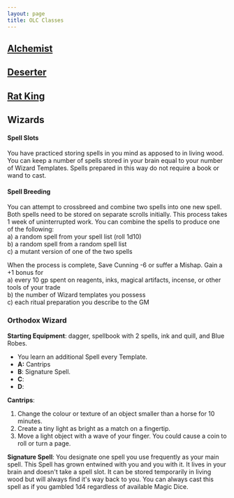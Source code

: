 ```yaml
---
layout: page
title: OLC Classes
---
```

## [Alchemist](https://heringtonpress.github.io/systems/olc_classes/alchemist/)

## [Deserter](https://heringtonpress.github.io/systems/olc_classes/deserter/)

## [Rat King](https://heringtonpress.github.io/systems/olc_classes/rat-king/)

## Wizards  
#### Spell Slots
You have practiced storing spells in you mind as apposed to in living wood. You can keep a number of spells stored in your brain equal to your number of Wizard Templates. Spells prepared in this way do not require a book or wand to cast.

#### Spell Breeding  
You can attempt to crossbreed and combine two spells into one new spell. Both spells need to be stored on separate scrolls initially. This process takes 1 week of uninterrupted work. You can combine the spells to produce one of the following:  
a) a random spell from your spell list (roll 1d10)  
b) a random spell from a random spell list  
c) a mutant version of one of the two spells  
  
When the process is complete, Save Cunning -6 or suffer a Mishap. Gain a +1 bonus for  
a) every 10 gp spent on reagents, inks, magical artifacts, incense, or other tools of your trade  
b) the number of Wizard templates you possess  
c) each ritual preparation you describe to the GM 

### Orthodox Wizard
**Starting Equipment**: dagger, spellbook with 2 spells, ink and quill, and Blue Robes.
- You learn an additional Spell every Template.
- **A:** Cantrips
- **B**: Signature Spell.
- **C**:
- **D**:

**Cantrips**:
1. Change the colour or texture of an object smaller than a horse for 10 minutes.
2. Create a tiny light as bright as a match on a fingertip.
3. Move a light object with a wave of your finger. You could cause a coin to roll or turn a page.

**Signature Spell**: You designate one spell you use frequently as your main spell. This Spell has grown entwined with you and you with it. It lives in your brain and doesn't take a spell slot. It can be stored temporarily in living wood but will always find it's way back to you. You can always cast this spell as if you gambled 1d4 regardless of available Magic Dice.